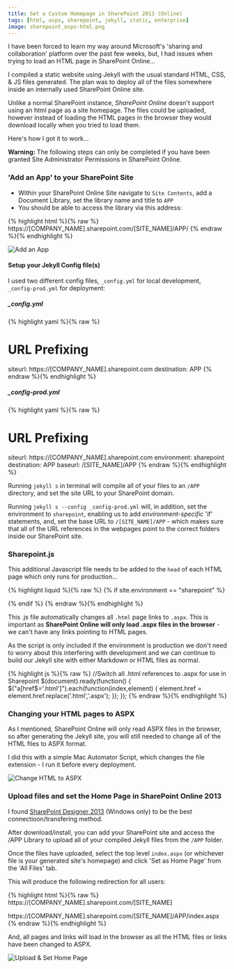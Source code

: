 ```yaml
---
title: Set a Custom Homepage in SharePoint 2013 (Online) 
tags: [html, aspx, sharepoint, jekyll, static, enterprise]
image: sharepoint_aspx-html.png
---
```


I have been forced to learn my way around Microsoft's 'sharing and collaboration' platform over the past few weeks, but, I had issues when trying to load an HTML page in SharePoint Online...

I compiled a static website using Jekyll with the usual standard HTML, CSS, & JS files generated. The plan was to deploy all of the files somewhere inside an internally used SharePoint Online site. 

Unlike a normal SharePoint instance, *SharePoint Online* doesn't support using an html page as a site homepage. The files could be uploaded, however instead of loading the HTML pages in the browser they would download locally when you tried to load them.

Here's how I got it to work...

**Warning:** The following steps can only be completed if you have been granted Site Administrator Permissions in SharePoint Online.

### 'Add an App' to your SharePoint Site 

- Within your SharePoint Online Site navigate to `Site Contents`, add a Document Library, set the library name and title to `APP`
- You should be able to access the library via this address: 

{% highlight html %}{% raw %}
https://[COMPANY_NAME].sharepoint.com/[SITE_NAME]/APP/
{% endraw %}{% endhighlight %}

![Add an App](blog_img/sharepoint_add_app.png)


#### Setup your Jekyll Config file(s)

I used two different config files, `_config.yml` for local development, `_config-prod.yml` for deployment:

##### _config.yml

{% highlight yaml %}{% raw %}
# URL Prefixing
siteurl: https://[COMPANY_NAME].sharepoint.com
destination: APP
{% endraw %}{% endhighlight %}

##### _config-prod.yml

{% highlight yaml %}{% raw %}
# URL Prefixing
siteurl: https://[COMPANY_NAME].sharepoint.com
environment: sharepoint
destination: APP
baseurl: /[SITE_NAME]/APP
{% endraw %}{% endhighlight %}

Running `jekyll s` in terminal will compile all of your files to an `/APP` directory, and set the site URL to your SharePoint domain.

Running `jekyll s --config _config-prod.yml` will, in addition, set the environment to `sharepoint`, enabling us to add *environment-specific* 'if' statements, and, set the base URL to `/[SITE_NAME]/APP` - which makes sure that all of the URL references in the webpages point to the correct folders inside our SharePoint site.


### Sharepoint.js

This additional Javascript file needs to be added to the `head` of each HTML page which only runs for production...

{% highlight liquid %}{% raw %}
{% if site.environment == "sharepoint" %}
<script src="{{ site.baseurl }}/assets/js/sharepoint.js"></script>
{% endif %}
{% endraw %}{% endhighlight %}


This .js file automatically changes all `.html` page links to `.aspx`. This is important as **SharePoint Online will only load .aspx files in the browser** - we can't have any links pointing to HTML pages.

As the script is only included if the environment is production we don't need to worry about this interfering with development and we can continue to build our Jekyll site with either Markdown or HTML files as normal.

{% highlight js %}{% raw %}
//Switch all .html references to .aspx for use in Sharepoint
$(document).ready(function() {
  $("a[href$='.html']").each(function(index,element) {
    element.href = element.href.replace('.html','.aspx');
  });
});
{% endraw %}{% endhighlight %}


### Changing your HTML pages to ASPX

As I mentioned, SharePoint Online will only read ASPX files in the browser, so after generating the Jekyll site, you will still needed to change all of the HTML files to ASPX format.

I did this with a simple Mac Automator Script, which changes the file extension - I run it before every deployment.

![Change HTML to ASPX](blog_img/sharepoint_automator.png)


### Upload files and set the Home Page in SharePoint Online 2013

I found [SharePoint Designer 2013](https://www.microsoft.com/en-sg/download/details.aspx?id=35491) (Windows only) to be the best connectioon/transfering method. 

After download/install, you can add your SharePoint site and access the /APP Library to upload all of your compiled Jekyll files from the `/APP` folder.

Once the files have uploaded, select the top level `index.aspx` (or whichever file is your generated site's homepage) and click 'Set as Home Page' from the 'All Files' tab. 

This will produce the following redirection for all users:

{% highlight html %}{% raw %}
https://[COMPANY_NAME].sharepoint.com/[SITE_NAME] 
<!--Redirects To-->
https://[COMPANY_NAME].sharepoint.com/[SITE_NAME]/APP/index.aspx
{% endraw %}{% endhighlight %}

And, all pages and links will load in the browser as all the HTML files or links have been changed to ASPX.

![Upload & Set Home Page](blog_img/sharepoint_set_homepage.png)